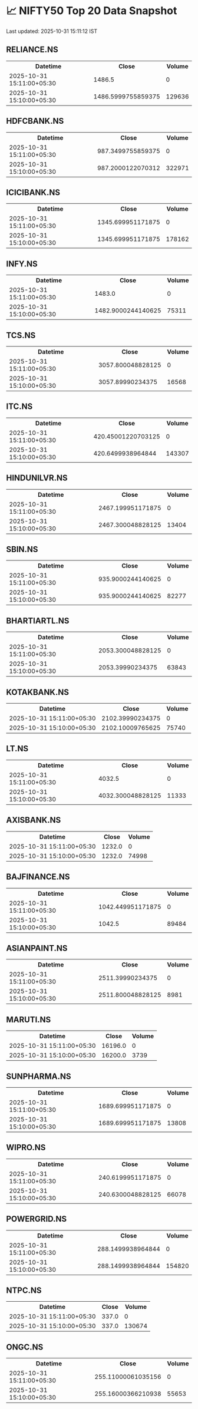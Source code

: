 # 📈 NIFTY50 Top 20 Data Snapshot

Last updated: 2025-10-31 15:11:12 IST

## RELIANCE.NS

<table>
  <tr><th>Datetime</th><th>Close</th><th>Volume</th></tr>
  <tr><td>2025-10-31 15:11:00+05:30</td><td>1486.5</td><td>0</td></tr>
  <tr><td>2025-10-31 15:10:00+05:30</td><td>1486.5999755859375</td><td>129636</td></tr>
</table>

## HDFCBANK.NS

<table>
  <tr><th>Datetime</th><th>Close</th><th>Volume</th></tr>
  <tr><td>2025-10-31 15:11:00+05:30</td><td>987.3499755859375</td><td>0</td></tr>
  <tr><td>2025-10-31 15:10:00+05:30</td><td>987.2000122070312</td><td>322971</td></tr>
</table>

## ICICIBANK.NS

<table>
  <tr><th>Datetime</th><th>Close</th><th>Volume</th></tr>
  <tr><td>2025-10-31 15:11:00+05:30</td><td>1345.699951171875</td><td>0</td></tr>
  <tr><td>2025-10-31 15:10:00+05:30</td><td>1345.699951171875</td><td>178162</td></tr>
</table>

## INFY.NS

<table>
  <tr><th>Datetime</th><th>Close</th><th>Volume</th></tr>
  <tr><td>2025-10-31 15:11:00+05:30</td><td>1483.0</td><td>0</td></tr>
  <tr><td>2025-10-31 15:10:00+05:30</td><td>1482.9000244140625</td><td>75311</td></tr>
</table>

## TCS.NS

<table>
  <tr><th>Datetime</th><th>Close</th><th>Volume</th></tr>
  <tr><td>2025-10-31 15:11:00+05:30</td><td>3057.800048828125</td><td>0</td></tr>
  <tr><td>2025-10-31 15:10:00+05:30</td><td>3057.89990234375</td><td>16568</td></tr>
</table>

## ITC.NS

<table>
  <tr><th>Datetime</th><th>Close</th><th>Volume</th></tr>
  <tr><td>2025-10-31 15:11:00+05:30</td><td>420.45001220703125</td><td>0</td></tr>
  <tr><td>2025-10-31 15:10:00+05:30</td><td>420.6499938964844</td><td>143307</td></tr>
</table>

## HINDUNILVR.NS

<table>
  <tr><th>Datetime</th><th>Close</th><th>Volume</th></tr>
  <tr><td>2025-10-31 15:11:00+05:30</td><td>2467.199951171875</td><td>0</td></tr>
  <tr><td>2025-10-31 15:10:00+05:30</td><td>2467.300048828125</td><td>13404</td></tr>
</table>

## SBIN.NS

<table>
  <tr><th>Datetime</th><th>Close</th><th>Volume</th></tr>
  <tr><td>2025-10-31 15:11:00+05:30</td><td>935.9000244140625</td><td>0</td></tr>
  <tr><td>2025-10-31 15:10:00+05:30</td><td>935.9000244140625</td><td>82277</td></tr>
</table>

## BHARTIARTL.NS

<table>
  <tr><th>Datetime</th><th>Close</th><th>Volume</th></tr>
  <tr><td>2025-10-31 15:11:00+05:30</td><td>2053.300048828125</td><td>0</td></tr>
  <tr><td>2025-10-31 15:10:00+05:30</td><td>2053.39990234375</td><td>63843</td></tr>
</table>

## KOTAKBANK.NS

<table>
  <tr><th>Datetime</th><th>Close</th><th>Volume</th></tr>
  <tr><td>2025-10-31 15:11:00+05:30</td><td>2102.39990234375</td><td>0</td></tr>
  <tr><td>2025-10-31 15:10:00+05:30</td><td>2102.10009765625</td><td>75740</td></tr>
</table>

## LT.NS

<table>
  <tr><th>Datetime</th><th>Close</th><th>Volume</th></tr>
  <tr><td>2025-10-31 15:11:00+05:30</td><td>4032.5</td><td>0</td></tr>
  <tr><td>2025-10-31 15:10:00+05:30</td><td>4032.300048828125</td><td>11333</td></tr>
</table>

## AXISBANK.NS

<table>
  <tr><th>Datetime</th><th>Close</th><th>Volume</th></tr>
  <tr><td>2025-10-31 15:11:00+05:30</td><td>1232.0</td><td>0</td></tr>
  <tr><td>2025-10-31 15:10:00+05:30</td><td>1232.0</td><td>74998</td></tr>
</table>

## BAJFINANCE.NS

<table>
  <tr><th>Datetime</th><th>Close</th><th>Volume</th></tr>
  <tr><td>2025-10-31 15:11:00+05:30</td><td>1042.449951171875</td><td>0</td></tr>
  <tr><td>2025-10-31 15:10:00+05:30</td><td>1042.5</td><td>89484</td></tr>
</table>

## ASIANPAINT.NS

<table>
  <tr><th>Datetime</th><th>Close</th><th>Volume</th></tr>
  <tr><td>2025-10-31 15:11:00+05:30</td><td>2511.39990234375</td><td>0</td></tr>
  <tr><td>2025-10-31 15:10:00+05:30</td><td>2511.800048828125</td><td>8981</td></tr>
</table>

## MARUTI.NS

<table>
  <tr><th>Datetime</th><th>Close</th><th>Volume</th></tr>
  <tr><td>2025-10-31 15:11:00+05:30</td><td>16196.0</td><td>0</td></tr>
  <tr><td>2025-10-31 15:10:00+05:30</td><td>16200.0</td><td>3739</td></tr>
</table>

## SUNPHARMA.NS

<table>
  <tr><th>Datetime</th><th>Close</th><th>Volume</th></tr>
  <tr><td>2025-10-31 15:11:00+05:30</td><td>1689.699951171875</td><td>0</td></tr>
  <tr><td>2025-10-31 15:10:00+05:30</td><td>1689.699951171875</td><td>13808</td></tr>
</table>

## WIPRO.NS

<table>
  <tr><th>Datetime</th><th>Close</th><th>Volume</th></tr>
  <tr><td>2025-10-31 15:11:00+05:30</td><td>240.6199951171875</td><td>0</td></tr>
  <tr><td>2025-10-31 15:10:00+05:30</td><td>240.6300048828125</td><td>66078</td></tr>
</table>

## POWERGRID.NS

<table>
  <tr><th>Datetime</th><th>Close</th><th>Volume</th></tr>
  <tr><td>2025-10-31 15:11:00+05:30</td><td>288.1499938964844</td><td>0</td></tr>
  <tr><td>2025-10-31 15:10:00+05:30</td><td>288.1499938964844</td><td>154820</td></tr>
</table>

## NTPC.NS

<table>
  <tr><th>Datetime</th><th>Close</th><th>Volume</th></tr>
  <tr><td>2025-10-31 15:11:00+05:30</td><td>337.0</td><td>0</td></tr>
  <tr><td>2025-10-31 15:10:00+05:30</td><td>337.0</td><td>130674</td></tr>
</table>

## ONGC.NS

<table>
  <tr><th>Datetime</th><th>Close</th><th>Volume</th></tr>
  <tr><td>2025-10-31 15:11:00+05:30</td><td>255.11000061035156</td><td>0</td></tr>
  <tr><td>2025-10-31 15:10:00+05:30</td><td>255.16000366210938</td><td>55653</td></tr>
</table>

